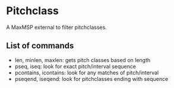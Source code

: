 # Pitchclass
A MaxMSP external to filter pitchclasses.

## List of commands

- len, minlen, maxlen: gets pitch classes based on length
- pseq, iseq: look for exact pitch/interval sequence
- pcontains, icontains: look for any matches of pitch/interval
- pseqend, iseqend: look for pitchclasses ending with sequence
